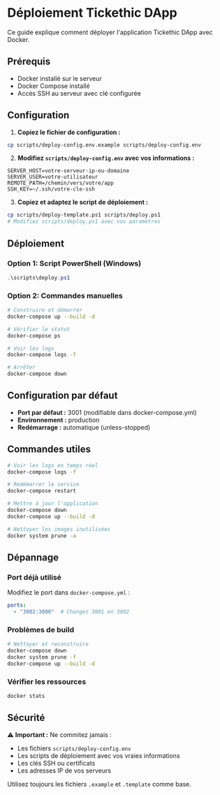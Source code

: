 # Déploiement Tickethic DApp

Ce guide explique comment déployer l'application Tickethic DApp avec Docker.

## Prérequis

- Docker installé sur le serveur
- Docker Compose installé
- Accès SSH au serveur avec clé configurée

## Configuration

1. **Copiez le fichier de configuration :**
```bash
cp scripts/deploy-config.env.example scripts/deploy-config.env
```

2. **Modifiez `scripts/deploy-config.env` avec vos informations :**
```env
SERVER_HOST=votre-serveur-ip-ou-domaine
SERVER_USER=votre-utilisateur
REMOTE_PATH=/chemin/vers/votre/app
SSH_KEY=~/.ssh/votre-cle-ssh
```

3. **Copiez et adaptez le script de déploiement :**
```bash
cp scripts/deploy-template.ps1 scripts/deploy.ps1
# Modifiez scripts/deploy.ps1 avec vos paramètres
```

## Déploiement

### Option 1: Script PowerShell (Windows)
```powershell
.\scripts\deploy.ps1
```

### Option 2: Commandes manuelles
```bash
# Construire et démarrer
docker-compose up --build -d

# Vérifier le statut
docker-compose ps

# Voir les logs
docker-compose logs -f

# Arrêter
docker-compose down
```

## Configuration par défaut

- **Port par défaut :** 3001 (modifiable dans docker-compose.yml)
- **Environnement :** production
- **Redémarrage :** automatique (unless-stopped)

## Commandes utiles

```bash
# Voir les logs en temps réel
docker-compose logs -f

# Redémarrer le service
docker-compose restart

# Mettre à jour l'application
docker-compose down
docker-compose up --build -d

# Nettoyer les images inutilisées
docker system prune -a
```

## Dépannage

### Port déjà utilisé
Modifiez le port dans `docker-compose.yml` :
```yaml
ports:
  - "3002:3000"  # Changez 3001 en 3002
```

### Problèmes de build
```bash
# Nettoyer et reconstruire
docker-compose down
docker system prune -f
docker-compose up --build -d
```

### Vérifier les ressources
```bash
docker stats
```

## Sécurité

⚠️ **Important :** Ne commitez jamais :
- Les fichiers `scripts/deploy-config.env`
- Les scripts de déploiement avec vos vraies informations
- Les clés SSH ou certificats
- Les adresses IP de vos serveurs

Utilisez toujours les fichiers `.example` et `.template` comme base.